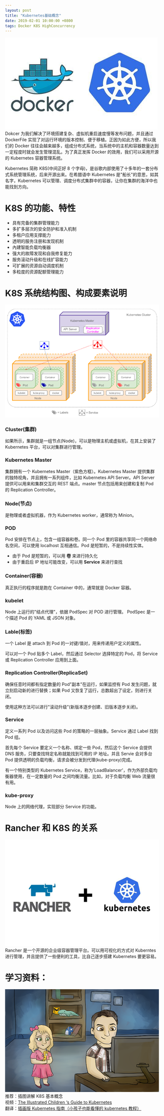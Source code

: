```yaml
---
layout: post
title: "Kubernetes基础概念"
date: 2019-02-01 10:00:00 +0800
tags: Docker K8S HighConcurrency
---
```


![kubernetes_docker](/assets/images/20190201_kubernetes_docker.jpg)
Dokcer 为我们解决了环境搭建复杂、虚拟机重启速度慢等发布问题，并且通过 DockerFile 实现了对运行环境的版本控制、便于移植。正因为如此方便，所以我们的 Docker 往往会越来越多，组成分布式系统，当系统中的主机和容器数量达到一定程度时就会发生管理混乱。为了真正发挥 Docker 的效用，我们可以采用开源的 Kubernetes 容器管理系统。

Kubernetes 简称 K8S(中间正好 8 个字母)，是谷歌内部使用了十多年的一套分布式系统管理系统，后来开源出来。在希腊语中 Kubernetes 是"船长"的意思，如其名字，Kubernetes 可以管理、调度分布式集群中的容器，让你在集群的海洋中也能找到方向。

# K8S 的功能、特性

- 具有完备的集群管理能力
- 多扩多层次的安全防护和准入机制
- 多租户应用支撑能力
- 透明的服务注册和发现机制
- 內建智能负载均衡器
- 强大的故障发现和自我修复能力
- 服务滚动升级和在线扩容能力
- 可扩展的资源自动调度机制
- 多粒度的资源配额管理能力

# K8S 系统结构图、构成要素说明

![K8S系统结构图](/assets/images/20190201_kubernetes_docker_3.png)

### Cluster(集群)

如果所示，集群就是一组节点(Node)，可以是物理主机或虚拟机，在其上安装了 Kubernetes 平台，可以对集群进行管理。

### Kubernetes Master

集群拥有一个 Kubernetes Master（紫色方框）。Kubernetes Master 提供集群的独特视角，并且拥有一系列组件，比如 Kubernetes API Server。API Server 提供可以用来和集群交互的 REST 端点。master 节点包括用来创建和复制 Pod 的 Replication Controller。

### Node(节点)

是物理或者虚拟机器，作为 Kubernetes worker，通常称为 Minion。

### POD

Pod 安排在节点上，包含一组容器和卷。同一个 Pod 里的容器共享同一个网络命名空间，可以使用 localhost 互相通信。Pod 是短暂的，不是持续性实体。

- 由于 Pod 是短暂的，可以用 **卷** 来进行持久化
- 由于重启后 IP 地址可能改变，可以用 **Service** 来进行查找

### Container(容器)

真正执行的程序就是跑在 Container 中的，通常就是 Docker 容器。

### kubelet

Node 上运行的"结点代理"，依据 PodSpec 对 POD 进行管理。
PodSpec 是一个描述 Pod 的 YAML 或 JSON 对象。

### Lable(标签)

一个 Label 是 attach 到 Pod 的一对键/值对，用来传递用户定义的属性。

可以对一个 Pod 贴多个 Label，然后通过 Selector 选择特定的 Pod，将 Service 或 Replication Controller 应用到上面。

### Replication Controller(ReplicaSet)

确保任意时间都有指定数量的 Pod"副本"在运行，如果监控有 Pod 发生问题，就立刻启动新的进行替换；如果 Pod 又恢复了运行，总数超出了设定，则进行关闭。

使用这种方法可以进行"滚动升级"(新版本逐步创建、旧版本逐步关闭)。

### Service

定义一系列 Pod 以及访问这些 Pod 的策略的一层抽象。Service 通过 Label 找到 Pod 组。

首先每个 Service 要定义一个名称、绑定一些 Pod，然后这个 Service 会提供 DNS 服务，只要查找特定名称就能找到可用的 IP 地址。并且 Servie 会对多台 Pod 提供透明的负载均衡，请求会被分发到代理(kube-proxy)完成。

有一个特别类型的 Kubernetes Service，称为'LoadBalancer'，作为外部负载均衡器使用，在一定数量的 Pod 之间均衡流量。比如，对于负载均衡 Web 流量很有用。

### kube-proxy

Node 上的网络代理，实现部分 Service 的功能。

# Rancher 和 K8S 的关系

![K8S系统结构图](/assets/images/20190201_kubernetes_docker_4.jpg)
Rancher 是一个开源的企业级容器管理平台。可以用可视化的方式对 Kuberntes 进行管理，并且提供了一些便利的工具，比自己逐步搭建 Kubernetes 要更容易。

# 学习资料：

![插图讲解K8S基本概念](/assets/images/20190201_kubernetes_docker_2.png)
推荐：插图讲解 K8S 基本概念<br/>
视频：[The Illustrated Children ‘s Guide to Kubernetes](https://v.qq.com/x/page/e0306wgo6t3.html)<br/>
翻译：[插画版 Kubernetes 指南（小孩子也能看懂的 kubernetes 教程）](https://www.cnblogs.com/kouryoushine/articles/8007648.html)
